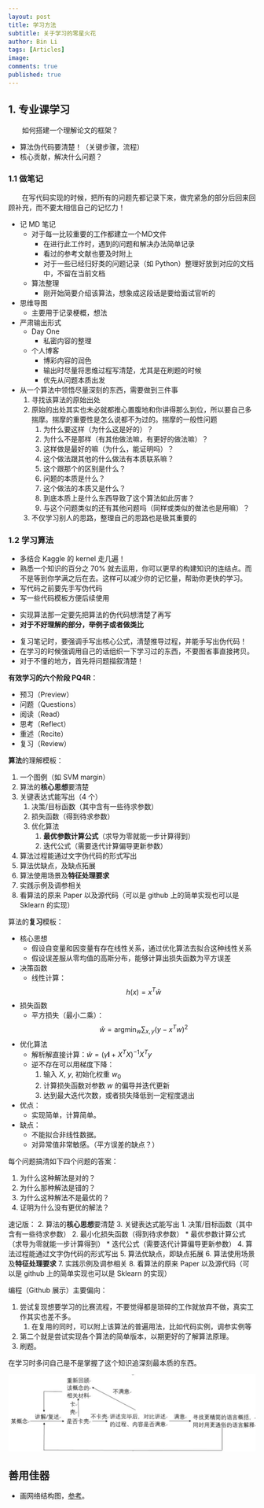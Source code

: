 ```yaml
---
layout: post
title: 学习方法
subtitle: 关于学习的零星火花
author: Bin Li
tags: [Articles]
image: 
comments: true
published: true
---
```


## 1. 专业课学习
　　如何搭建一个理解论文的框架？
* 算法伪代码要清楚！（关键步骤，流程）
* 核心贡献，解决什么问题？

### 1.1 做笔记
　　在写代码实现的时候，把所有的问题先都记录下来，做完紧急的部分后回来回顾补充，而不要太相信自己的记忆力！
- 记 MD 笔记
	- 对于每一比较重要的工作都建立一个MD文件
		- 在进行此工作时，遇到的问题和解决办法简单记录
		- 看过的参考文献也要及时附上
		- 对于一些已经归好类的问题记录（如 Python）整理好放到对应的文档中，不留在当前文档
	- 算法整理
		- 刚开始简要介绍该算法，想象成这段话是要给面试官听的
- 思维导图
	- 主要用于记录梗概，想法
- 严肃输出形式
	- Day One
		- 私密内容的整理
	- 个人博客
		- 博彩内容的润色
    	- 输出时尽量将思维过程写清楚，尤其是在刷题的时候
    	- 优先从问题本质出发
- 从一个算法中领悟尽量深刻的东西，需要做到三件事
    1. 寻找该算法的原始出处
    2. 原始的出处其实也未必就都推心置腹地和你讲得那么到位，所以要自己多揣摩。揣摩的重要性是怎么说都不为过的。揣摩的一般性问题
        1. 为什么要这样（为什么这是好的）？
        2. 为什么不是那样（有其他做法嘛，有更好的做法嘛）？
        3. 这样做是最好的嘛（为什么，能证明吗）？
        4. 这个做法跟其他的什么做法有本质联系嘛？
        5. 这个跟那个的区别是什么？
        6. 问题的本质是什么？
        7. 这个做法的本质又是什么？
        8. 到底本质上是什么东西导致了这个算法如此厉害？
        9. 与这个问题类似的还有其他问题吗（同样或类似的做法也是用嘛）？
    3. 不仅学习别人的思路，整理自己的思路也是极其重要的

### 1.2 学习算法
* 多结合 Kaggle 的 kernel 走几遍！
* 熟悉一个知识的百分之 70% 就去运用，你可以更早的构建知识的连结点。而不是等到你学满之后在去。这样可以减少你的记忆量，帮助你更快的学习。
* 写代码之前要先手写伪代码
* 写一些代码模板方便后续使用
- 实现算法那一定要先把算法的伪代码想清楚了再写
- **对于不好理解的部分，举例子或者做类比**
* 复习笔记时，要强调手写出核心公式，清楚推导过程，并能手写出伪代码！
* 在学习的时候强调用自己的话组织一下学习过的东西，不要图省事直接拷贝。
* 对于不懂的地方，首先将问题描叙清楚！


**有效学习的六个阶段 PQ4R**：
* 预习（Preview）
* 问题（Questions）
* 阅读（Read）
* 思考（Reflect）
* 重述（Recite）
* 复习（Review）

**算法**的理解模板：
1. 一个图例（如 SVM margin）
2. 算法的**核心思想**要清楚
3. 关键表达式能写出（4 个）
    1. 决策/目标函数（其中含有一些待求参数）
    2. 损失函数（得到待求参数）
    3. 优化算法
        1. **最优参数计算公式**（求导为零就能一步计算得到）
        2. 迭代公式（需要迭代计算偏导更新参数）
4. 算法过程能通过文字伪代码的形式写出
5. 算法优缺点，及缺点拓展
6. 算法使用场景及**特征处理要求**
7. 实践示例及调参相关
8. 看算法的原来 Paper 以及源代码（可以是 github 上的简单实现也可以是 Sklearn 的实现）

算法的**复习**模板：
* 核心思想
    * 假设自变量和因变量有存在线性关系，通过优化算法去拟合这种线性关系
    * 假设误差服从零均值的高斯分布，能够计算出损失函数为平方误差
* 决策函数
    * 线性计算：$$h(x) = x^T \hat{w}$$
* 损失函数
    * 平方损失（最小二乘）：$$\hat{w}=\text{argmin}_{w} \sum_{x, y}\left(y-x^{T} w\right)^{2}$$
* 优化算法
    * 解析解直接计算：$\hat { w } = \left( \gamma \mathbf { I } + X ^ { T } X \right) ^ { - 1 } X ^ { T } y$
    * 逆不存在可以用梯度下降：
        1. 输入 $X$, $y$, 初始化权重 $w_0$
        2. 计算损失函数对参数 $w$ 的偏导并迭代更新
        3. 达到最大迭代次数，或者损失降低到一定程度退出
* 优点：
    * 实现简单，计算简单。
* 缺点：
    * 不能拟合非线性数据。
    * 对异常值非常敏感。（平方误差的缺点？）


每个问题搞清如下四个问题的答案：
1. 为什么这种解法是对的？
2. 为什么那种解法是错的？
3. 为什么这种解法不是最优的？
4. 证明为什么没有更优的解法？

速记版：
2. 算法的**核心思想**要清楚
3. 关键表达式能写出
    1. 决策/目标函数（其中含有一些待求参数）
    2. 最小化损失函数（得到待求参数）
        * 最优参数计算公式（求导为零就能一步计算得到）
        * 迭代公式（需要迭代计算偏导更新参数）
4. 算法过程能通过文字伪代码的形式写出
5. 算法优缺点，即缺点拓展
6. 算法使用场景及**特征处理要求**
7. 实践示例及调参相关
8. 看算法的原来 Paper 以及源代码（可以是 github 上的简单实现也可以是 Sklearn 的实现）


编程（Github 展示）主要偏向：
1. 尝试复现想要学习的比赛流程，不要觉得都是琐碎的工作就放弃不做，真实工作其实也差不多。
    1. 在复用的同时，可以附上该算法的普遍用法，比如代码实例，调参实例等
2. 第二个就是尝试实现各个算法的简单版本，以期更好的了解算法原理。
3. 刷题。

在学习时多问自己是不是掌握了这个知识追深刻最本质的东西。

![费曼技巧](/img/media/%E8%B4%B9%E6%9B%BC%E6%8A%80%E5%B7%A7.jpg)

## 善用佳器
* 画网络结构图，[参考](https://zhuanlan.zhihu.com/p/60146525)。